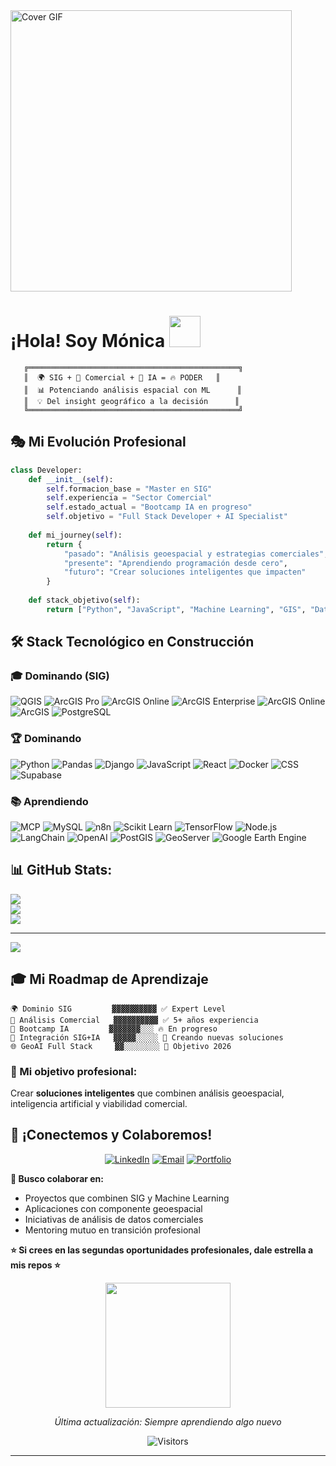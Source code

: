 <div>
  <img src="https://media.giphy.com/media/v1.Y2lkPWVjZjA1ZTQ3bXZiaWMzbTkwMjN6ZWxkbXNrazB0NHF1cjF2YWI2cnd1bGM2MjQ5diZlcD12MV9naWZzX3NlYXJjaCZjdD1n/3ohhwmSDJmpHNCZi8M/giphy.gif" width="450" alt="Cover GIF"/>




#  ¡Hola! Soy Mónica  <img src="https://media.giphy.com/media/v1.Y2lkPWVjZjA1ZTQ3eTg5NnN0eXdkd3F2eDJkMHp3MGlmMmtvamF3anFhM2VkMG40bmV5OSZlcD12MV9naWZzX3NlYXJjaCZjdD1n/VOPK1BqsMEJRS/giphy.gif" width="50"/>
</div>


```ascii
   ╔═══════════════════════════════════════════════╗
   ║  🌍 SIG + 💼 Comercial + 🤖 IA = 🔥 PODER   ║
   ║  📊 Potenciando análisis espacial con ML      ║
   ║  💡 Del insight geográfico a la decisión      ║
   ╚═══════════════════════════════════════════════╝
```

## 🎭 Mi Evolución Profesional

```python
class Developer:
    def __init__(self):
        self.formacion_base = "Master en SIG"
        self.experiencia = "Sector Comercial"
        self.estado_actual = "Bootcamp IA en progreso"
        self.objetivo = "Full Stack Developer + AI Specialist"
        
    def mi_journey(self):
        return {
            "pasado": "Análisis geoespacial y estrategias comerciales",
            "presente": "Aprendiendo programación desde cero",
            "futuro": "Crear soluciones inteligentes que impacten"
        }
    
    def stack_objetivo(self):
        return ["Python", "JavaScript", "Machine Learning", "GIS", "Data Analysis"]
```

## 🛠️ Stack Tecnológico en Construcción

### 🎓 Dominando (SIG)
![QGIS](https://img.shields.io/badge/QGIS-589632?style=for-the-badge&logo=qgis&logoColor=white)
![ArcGIS Pro](https://img.shields.io/badge/ArcGIS_Pro-0C7BDC?style=for-the-badge&logo=esri&logoColor=white)
![ArcGIS Online](https://img.shields.io/badge/ArcGIS_Online-2C7AC3?style=for-the-badge&logo=esri&logoColor=white)
![ArcGIS Enterprise](https://img.shields.io/badge/ArcGIS_Enterprise-0C7BDC?style=for-the-badge&logo=esri&logoColor=white)
![ArcGIS Online](https://img.shields.io/badge/ArcGIS_Online-2C7AC3?style=for-the-badge&logo=esri&logoColor=white)
![ArcGIS](https://img.shields.io/badge/ArcGIS-2C7AC3?style=for-the-badge&logo=esri&logoColor=white)
![PostgreSQL](https://img.shields.io/badge/PostgreSQL-336791?style=for-the-badge&logo=postgresql&logoColor=white)

### 🏆 Dominando 
![Python](https://img.shields.io/badge/Python-3776AB?style=for-the-badge&logo=python&logoColor=white)
![Pandas](https://img.shields.io/badge/Pandas-150458?style=for-the-badge&logo=pandas&logoColor=white)
![Django](https://img.shields.io/badge/Django-092E20?style=for-the-badge&logo=django&logoColor=white)
![JavaScript](https://img.shields.io/badge/JavaScript-F7DF1E?style=for-the-badge&logo=javascript&logoColor=black)
![React](https://img.shields.io/badge/React-61DAFB?style=for-the-badge&logo=react&logoColor=black)
![Docker](https://img.shields.io/badge/Docker-2496ED?style=for-the-badge&logo=docker&logoColor=white)
![CSS](https://img.shields.io/badge/CSS3-1572B6?style=for-the-badge&logo=css3&logoColor=white)
![Supabase](https://img.shields.io/badge/Supabase-3ECF8E?style=for-the-badge&logo=supabase&logoColor=white)

### 📚 Aprendiendo 
![MCP](https://img.shields.io/badge/MCP-FF6B35?style=for-the-badge&logo=databricks&logoColor=white)
![MySQL](https://img.shields.io/badge/MySQL-4479A1?style=for-the-badge&logo=mysql&logoColor=white)
![n8n](https://img.shields.io/badge/n8n-EA4B71?style=for-the-badge&logo=n8n&logoColor=white)
![Scikit Learn](https://img.shields.io/badge/scikit_learn-F7931E?style=for-the-badge&logo=scikit-learn&logoColor=white)
![TensorFlow](https://img.shields.io/badge/TensorFlow-FF6F00?style=for-the-badge&logo=tensorflow&logoColor=white)
![Node.js](https://img.shields.io/badge/Node.js-339933?style=for-the-badge&logo=nodedotjs&logoColor=white)
![LangChain](https://img.shields.io/badge/LangChain-121D33?style=for-the-badge&logo=chainlink&logoColor=white)
![OpenAI](https://img.shields.io/badge/OpenAI-412991?style=for-the-badge&logo=openai&logoColor=white)
![PostGIS](https://img.shields.io/badge/PostGIS-336791?style=for-the-badge&logo=postgresql&logoColor=white)
![GeoServer](https://img.shields.io/badge/GeoServer-589632?style=for-the-badge&logo=geoserver&logoColor=white)
![Google Earth Engine](https://img.shields.io/badge/Google_Earth_Engine-4285F4?style=for-the-badge&logo=google&logoColor=white)


## 📊 GitHub Stats:

![](https://github-readme-stats.vercel.app/api?username=monigogo&theme=shadow_blue&hide_border=false&include_all_commits=false&count_private=true)<br/>
![](https://nirzak-streak-stats.vercel.app/?user=monigogo&theme=shadow_blue&hide_border=false)<br/>
![](https://github-readme-stats.vercel.app/api/top-langs/?username=monigogo&theme=shadow_blue&hide_border=false&include_all_commits=false&count_private=true&layout=compact)

---
[![](https://visitcount.itsvg.in/api?id=monigogo&icon=0&color=0)](https://visitcount.itsvg.in)

<!-- Proudly created with GPRM ( https://gprm.itsvg.in ) -->


## 🎓 Mi Roadmap de Aprendizaje

```
🌍 Dominio SIG         ▓▓▓▓▓▓▓▓▓▓ ✅ Expert Level
💼 Análisis Comercial   ▓▓▓▓▓▓▓▓▓▓ ✅ 5+ años experiencia
🤖 Bootcamp IA         ▓▓▓▓▓▓▓░░░ 🔥 En progreso 
🔄 Integración SIG+IA   ▓▓▓▓▓░░░░░ 🚀 Creando nuevas soluciones
🌐 GeoAI Full Stack     ▓▓░░░░░░░░ 🎯 Objetivo 2026
```

### 🔮 Mi objetivo profesional:
Crear **soluciones inteligentes** que combinen análisis geoespacial, inteligencia artificial y viabilidad comercial.


## 🤝 ¡Conectemos y Colaboremos!

<div align="center">

[![LinkedIn](https://img.shields.io/badge/LinkedIn-0077B5?style=for-the-badge&logo=linkedin&logoColor=white)](https://www.linkedin.com/in/gomezgomonica/)
[![Email](https://img.shields.io/badge/Email-D14836?style=for-the-badge&logo=gmail&logoColor=white)](mailto:tu-email@gmail.com)
[![Portfolio](https://img.shields.io/badge/Portfolio-000000?style=for-the-badge&logo=vercel&logoColor=white)](https://tu-portfolio.com)

</div>

**🤝 Busco colaborar en:**
- Proyectos que combinen SIG y Machine Learning
- Aplicaciones con componente geoespacial
- Iniciativas de análisis de datos comerciales
- Mentoring mutuo en transición profesional


**⭐ Si crees en las segundas oportunidades profesionales, dale estrella a mis repos ⭐**
 <div align="center">
  <img src="https://media.giphy.com/media/JIX9t2j0ZTN9S/giphy.gif" width="200"/>


*Última actualización: Siempre aprendiendo algo nuevo*

![Visitors](https://visitor-badge.laobi.icu/badge?page_id=tu-username.tu-username)


---
